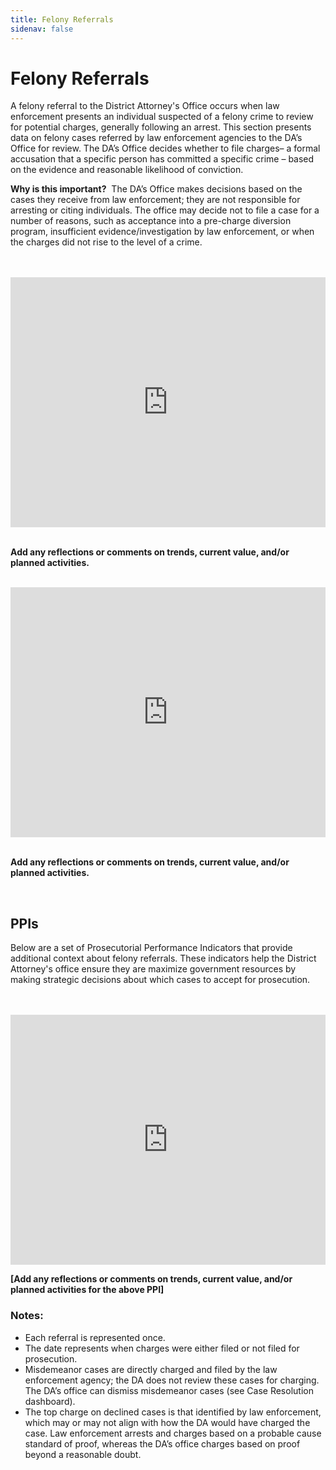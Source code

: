 ```yaml
---
title: Felony Referrals
sidenav: false
---
```

# Felony Referrals

A felony referral to the District Attorney's Office occurs when law enforcement presents an individual suspected of a felony crime to review for potential charges, generally following an arrest. This section presents data on felony cases referred by law enforcement agencies to the DA’s Office for review. The DA’s Office decides whether to file charges– a formal accusation that a specific person has committed a specific crime – based on the evidence and reasonable likelihood of conviction. 

**Why is this important?**  The DA’s Office makes decisions based on the cases they receive from law enforcement; they are not responsible for arresting or citing individuals. The office may decide not to file a case for a number of reasons, such as acceptance into a pre-charge diversion program, insufficient evidence/investigation by law enforcement, or when the charges did not rise to the level of a crime. 

<br>

<br>

<iframe title="Number of Felony Cases Filed and Number of Cases Declined" aria-label="Interactive area chart" id="datawrapper-chart-rLIyW" src="https://datawrapper.dwcdn.net/rLIyW/" scrolling="no" frameborder="0" style="width: 0; min-width: 100% !important; border: none;" height="400"></iframe><script type="text/javascript">!function(){"use strict";window.addEventListener("message",(function(e){if(void 0!==e.data["datawrapper-height"]){var t=document.querySelectorAll("iframe");for(var a in e.data["datawrapper-height"])for(var r=0;r<t.length;r++){if(t[r].contentWindow===e.source)t[r].style.height=e.data["datawrapper-height"][a]+"px"}}}))}();
</script><br>

<br>

**Add any reflections or comments on trends, current value, and/or planned activities.**

<br>

<iframe title="Percent of Felony Referrals Declined (No Filed)" aria-label="Interactive line chart" id="datawrapper-chart-a1cCM" src="https://datawrapper.dwcdn.net/a1cCM/" scrolling="no" frameborder="0" style="width: 0; min-width: 100% !important; border: none;" height="400"></iframe><script type="text/javascript">!function(){"use strict";window.addEventListener("message",(function(e){if(void 0!==e.data["datawrapper-height"]){var t=document.querySelectorAll("iframe");for(var a in e.data["datawrapper-height"])for(var r=0;r<t.length;r++){if(t[r].contentWindow===e.source)t[r].style.height=e.data["datawrapper-height"][a]+"px"}}}))}();
</script> <br>

<br>

**Add any reflections or comments on trends, current value, and/or planned activities.**

<br>

## PPIs

Below are a set of Prosecutorial Performance Indicators that provide additional context about felony referrals. These indicators help the District Attorney's office ensure they are maximize government resources by making strategic decisions about which cases to accept for prosecution.  <br>

<br>

<br>

<iframe title="PPI 2.1 Ability to Identify Dismissible Cases at Filing" aria-label="Interactive line chart" id="datawrapper-chart-NPdDQ" src="https://datawrapper.dwcdn.net/NPdDQ/" scrolling="no" frameborder="0" style="width: 0; min-width: 100% !important; border: none;" height="400"></iframe><script type="text/javascript">!function(){"use strict";window.addEventListener("message",(function(e){if(void 0!==e.data["datawrapper-height"]){var t=document.querySelectorAll("iframe");for(var a in e.data["datawrapper-height"])for(var r=0;r<t.length;r++){if(t[r].contentWindow===e.source)t[r].style.height=e.data["datawrapper-height"][a]+"px"}}}))}();
</script>

**\[Add any reflections or comments on trends, current value, and/or planned activities for the above PPI]**

### **Notes:**

* Each referral is represented once. 
* The date represents when charges were either filed or not filed for prosecution.  
* Misdemeanor cases are directly charged and filed by the law enforcement agency; the DA does not review these cases for charging. The DA’s office can dismiss misdemeanor cases (see Case Resolution dashboard). 
* The top charge on declined cases is that identified by law enforcement, which may or may not align with how the DA would have charged the case. Law enforcement arrests and charges based on a probable cause standard of proof, whereas the DA’s office charges based on proof beyond a reasonable doubt.